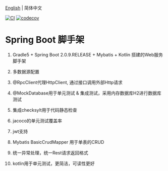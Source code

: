 [English](./README_EN.md) | 简体中文


[![CI](https://github.com/KelinTan/spring-boot-archetype/workflows/Java%20CI/badge.svg)](https://github.com/KelinTan/spring-boot-archetype)
[![codecov](https://codecov.io/gh/KelinTan/spring-boot-archetype/branch/master/graph/badge.svg)](https://codecov.io/gh/KelinTan/spring-boot-archetype)

# Spring Boot 脚手架

1. Gradle5 + Spring Boot 2.0.9.RELEASE + Mybatis + Kotlin 搭建的Web服务脚手架

2. 多数据源配置

3. @RpcClient代理HttpClient, 通过接口调用外部Http请求

4. @MockDatabase用于单元测试 & 集成测试，采用内存数据库H2进行数据库测试

5. 集成checksylt用于代码静态检查

6. jacoco的单元测试覆盖率

7. jwt支持

8. Mybatis BasicCrudMapper 用于单表的CRUD

9. 统一异常处理，统一Rest请求返回格式

10. kotlin用于单元测试，更简洁，可读性更好

